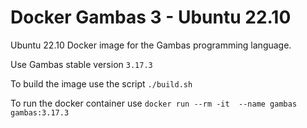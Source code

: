 # Docker Gambas 3 - Ubuntu 22.10

Ubuntu 22.10 Docker image for the Gambas programming language.

Use Gambas stable version `3.17.3`

To build the image use the script `./build.sh`

To run the docker container use `docker run --rm -it  --name gambas gambas:3.17.3`
